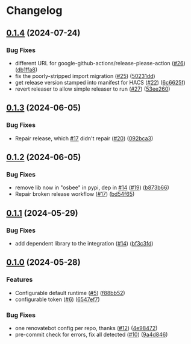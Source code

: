 # Changelog

## [0.1.4](https://github.com/chickenandpork/hass-osbee/compare/v0.1.3...v0.1.4) (2024-07-24)


### Bug Fixes

* different URL for google-github-actions/release-please-action ([#26](https://github.com/chickenandpork/hass-osbee/issues/26)) ([db1ffa8](https://github.com/chickenandpork/hass-osbee/commit/db1ffa8536ca8c12e6dfa741c4796086abfba352))
* fix the poorly-stripped import migration ([#25](https://github.com/chickenandpork/hass-osbee/issues/25)) ([50231dd](https://github.com/chickenandpork/hass-osbee/commit/50231ddce8a3d21feb7f793970cac0cd88b4c701))
* get release version stamped into manifest for HACS ([#22](https://github.com/chickenandpork/hass-osbee/issues/22)) ([6c6625f](https://github.com/chickenandpork/hass-osbee/commit/6c6625f24eef8406875f455db985a5059e6f4ed9))
* revert releaser to allow simple releaser to run ([#27](https://github.com/chickenandpork/hass-osbee/issues/27)) ([53ee260](https://github.com/chickenandpork/hass-osbee/commit/53ee2603b92150b83961f3f4247794656762f87a))

## [0.1.3](https://github.com/chickenandpork/hass-osbee/compare/v0.1.2...v0.1.3) (2024-06-05)


### Bug Fixes

* Repair release, which [#17](https://github.com/chickenandpork/hass-osbee/issues/17) didn't repair ([#20](https://github.com/chickenandpork/hass-osbee/issues/20)) ([092bca3](https://github.com/chickenandpork/hass-osbee/commit/092bca3ee4233afd5295703791c322fc4678c33a))

## [0.1.2](https://github.com/chickenandpork/hass-osbee/compare/v0.1.1...v0.1.2) (2024-06-05)


### Bug Fixes

* remove lib now in "osbee" in pypi, dep in [#14](https://github.com/chickenandpork/hass-osbee/issues/14) ([#19](https://github.com/chickenandpork/hass-osbee/issues/19)) ([b873b66](https://github.com/chickenandpork/hass-osbee/commit/b873b6674ed22634e5440f292907c3f9695e2f20))
* Repair broken release workflow ([#17](https://github.com/chickenandpork/hass-osbee/issues/17)) ([bd54f65](https://github.com/chickenandpork/hass-osbee/commit/bd54f65e55c37d7b4252dbd17b264a37423ba548))

## [0.1.1](https://github.com/chickenandpork/hass-osbee/compare/v0.1.0...v0.1.1) (2024-05-29)


### Bug Fixes

* add dependent library to the integration ([#14](https://github.com/chickenandpork/hass-osbee/issues/14)) ([bf3c3fd](https://github.com/chickenandpork/hass-osbee/commit/bf3c3fdc60e2a7a390ca383b6a6cddd56f864f15))

## [0.1.0](https://github.com/chickenandpork/hass-osbee/compare/v0.0.1...v0.1.0) (2024-05-28)


### Features

* Configurable default runtime ([#5](https://github.com/chickenandpork/hass-osbee/issues/5)) ([f88bb52](https://github.com/chickenandpork/hass-osbee/commit/f88bb52a7deddadc6b8a40f222646a866cd3532c))
* configurable token ([#6](https://github.com/chickenandpork/hass-osbee/issues/6)) ([6547ef7](https://github.com/chickenandpork/hass-osbee/commit/6547ef7e19d07e59290b7a85c13cde004d213bfe))


### Bug Fixes

* one renovatebot config per repo, thanks ([#12](https://github.com/chickenandpork/hass-osbee/issues/12)) ([4e98472](https://github.com/chickenandpork/hass-osbee/commit/4e98472b7f7319caffcfb6bc93517bf5fde779bc))
* pre-commit check for errors, fix all detected ([#10](https://github.com/chickenandpork/hass-osbee/issues/10)) ([9a4d846](https://github.com/chickenandpork/hass-osbee/commit/9a4d8467f7c657a209fae8d6afda36b842395cd0))
